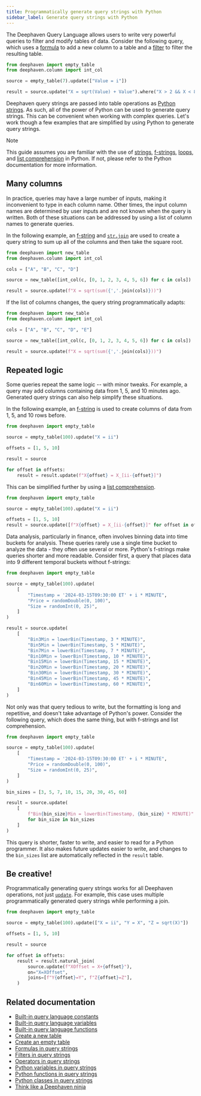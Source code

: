 ```yaml
---
title: Programmatically generate query strings with Python
sidebar_label: Generate query strings with Python
---
```


The Deephaven Query Language allows users to write very powerful queries to filter and modify tables of data. Consider the following query, which uses a [formula](./formulas.md) to add a new column to a table and a [filter](./filters.md) to filter the resulting table.

```python order=result,source
from deephaven import empty_table
from deephaven.column import int_col

source = empty_table(7).update(["Value = i"])

result = source.update("X = sqrt(Value) + Value").where("X > 2 && X < 8")
```

Deephaven query strings are passed into table operations as [Python strings](https://docs.python.org/3/library/string.html). As such, all of the power of Python can be used to generate query strings. This can be convenient when working with complex queries. Let's work though a few examples that are simplified by using Python to generate query strings.

> [!NOTE]
> This guide assumes you are familiar with the use of [strings](https://docs.python.org/3/library/string.html), [f-strings](https://peps.python.org/pep-0498/), [loops](https://www.learnpython.org/en/Loops), and [list comprehension](https://peps.python.org/pep-0202/) in Python. If not, please refer to the Python documentation for more information.

## Many columns

In practice, queries may have a large number of inputs, making it inconvenient to type in each column name. Other times, the input column names are determined by user inputs and are not known when the query is written. Both of these situations can be addressed by using a list of column names to generate queries.

In the following example, an [f-string](https://peps.python.org/pep-0498/) and [`str.join`](https://docs.python.org/3/library/stdtypes.html#str.join) are used to create a query string to sum up all of the columns and then take the square root.

```python order=result,source
from deephaven import new_table
from deephaven.column import int_col

cols = ["A", "B", "C", "D"]

source = new_table([int_col(c, [0, 1, 2, 3, 4, 5, 6]) for c in cols])

result = source.update(f"X = sqrt(sum({','.join(cols)}))")
```

If the list of columns changes, the query string programmatically adapts:

```python order=result,source
from deephaven import new_table
from deephaven.column import int_col

cols = ["A", "B", "C", "D", "E"]

source = new_table([int_col(c, [0, 1, 2, 3, 4, 5, 6]) for c in cols])

result = source.update(f"X = sqrt(sum({','.join(cols)}))")
```

## Repeated logic

Some queries repeat the same logic -- with minor tweaks. For example, a query may add columns containing data from 1, 5, and 10 minutes ago. Generated query strings can also help simplify these situations.

In the following example, an [f-string](https://peps.python.org/pep-0498/) is used to create columns of data from 1, 5, and 10 rows before.

```python order=result,source
from deephaven import empty_table

source = empty_table(100).update("X = ii")

offsets = [1, 5, 10]

result = source

for offset in offsets:
    result = result.update(f"X{offset} = X_[ii-{offset}]")
```

This can be simplified further by using a [list comprehension](https://peps.python.org/pep-0202/).

```python order=result,source
from deephaven import empty_table

source = empty_table(100).update("X = ii")

offsets = [1, 5, 10]
result = source.update([f"X{offset} = X_[ii-{offset}]" for offset in offsets])
```

Data analysis, particularly in finance, often involves binning data into time buckets for analysis. These queries rarely use a single time bucket to analyze the data - they often use several or more. Python's f-strings make queries shorter and more readable. Consider first, a query that places data into 9 different temporal buckets without f-strings:

```python order=result,source
from deephaven import empty_table

source = empty_table(100).update(
    [
        "Timestamp = '2024-03-15T09:30:00 ET' + i * MINUTE",
        "Price = randomDouble(0, 100)",
        "Size = randomInt(0, 25)",
    ]
)

result = source.update(
    [
        "Bin3Min = lowerBin(Timestamp, 3 * MINUTE)",
        "Bin5Min = lowerBin(Timestamp, 5 * MINUTE)",
        "Bin7Min = lowerBin(Timestamp, 7 * MINUTE)",
        "Bin10Min = lowerBin(Timestamp, 10 * MINUTE)",
        "Bin15Min = lowerBin(Timestamp, 15 * MINUTE)",
        "Bin20Min = lowerBin(Timestamp, 20 * MINUTE)",
        "Bin30Min = lowerBin(Timestamp, 30 * MINUTE)",
        "Bin45Min = lowerBin(Timestamp, 45 * MINUTE)",
        "Bin60Min = lowerBin(Timestamp, 60 * MINUTE)",
    ]
)
```

Not only was that query tedious to write, but the formatting is long and repetitive, and doesn't take advantage of Python's power. Consider the following query, which does the same thing, but with f-strings and list comprehension.

```python order=result,source
from deephaven import empty_table

source = empty_table(100).update(
    [
        "Timestamp = '2024-03-15T09:30:00 ET' + i * MINUTE",
        "Price = randomDouble(0, 100)",
        "Size = randomInt(0, 25)",
    ]
)

bin_sizes = [3, 5, 7, 10, 15, 20, 30, 45, 60]

result = source.update(
    [
        f"Bin{bin_size}Min = lowerBin(Timestamp, {bin_size} * MINUTE)"
        for bin_size in bin_sizes
    ]
)
```

This query is shorter, faster to write, and easier to read for a Python programmer. It also makes future updates easier to write, and changes to the `bin_sizes` list are automatically reflected in the `result` table.

## Be creative!

Programmatically generating query strings works for all Deephaven operations, not just [`update`](../reference/table-operations/select/update.md). For example, this case uses multiple programmatically generated query strings while performing a join.

```python order=result,source
from deephaven import empty_table

source = empty_table(100).update(["X = ii", "Y = X", "Z = sqrt(X)"])

offsets = [1, 5, 10]

result = source

for offset in offsets:
    result = result.natural_join(
        source.update(f"XOffset = X+{offset}"),
        on="X=XOffset",
        joins=[f"Y{offset}=Y", f"Z{offset}=Z"],
    )
```

## Related documentation

- [Built-in query language constants](./built-in-constants.md)
- [Built-in query language variables](./built-in-variables.md)
- [Built-in query language functions](./built-in-functions.md)
- [Create a new table](./new-and-empty-table.md#new_table)
- [Create an empty table](./new-and-empty-table.md#empty_table)
- [Formulas in query strings](./formulas.md)
- [Filters in query strings](./filters.md)
- [Operators in query strings](./operators.md)
- [Python variables in query strings](./python-variables.md)
- [Python functions in query strings](./python-functions.md)
- [Python classes in query strings](./python-classes.md)
- [Think like a Deephaven ninja](../conceptual/ninja.md)
